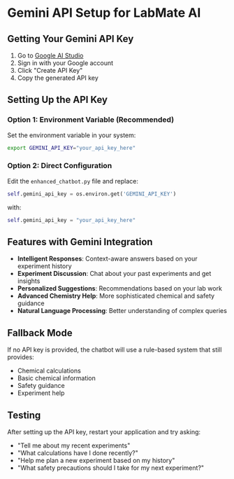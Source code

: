 # Gemini API Setup for LabMate AI

## Getting Your Gemini API Key

1. Go to [Google AI Studio](https://makersuite.google.com/app/apikey)
2. Sign in with your Google account
3. Click "Create API Key"
4. Copy the generated API key

## Setting Up the API Key

### Option 1: Environment Variable (Recommended)
Set the environment variable in your system:
```bash
export GEMINI_API_KEY="your_api_key_here"
```

### Option 2: Direct Configuration
Edit the `enhanced_chatbot.py` file and replace:
```python
self.gemini_api_key = os.environ.get('GEMINI_API_KEY')
```
with:
```python
self.gemini_api_key = "your_api_key_here"
```

## Features with Gemini Integration

- **Intelligent Responses**: Context-aware answers based on your experiment history
- **Experiment Discussion**: Chat about your past experiments and get insights
- **Personalized Suggestions**: Recommendations based on your lab work
- **Advanced Chemistry Help**: More sophisticated chemical and safety guidance
- **Natural Language Processing**: Better understanding of complex queries

## Fallback Mode

If no API key is provided, the chatbot will use a rule-based system that still provides:
- Chemical calculations
- Basic chemical information
- Safety guidance
- Experiment help

## Testing

After setting up the API key, restart your application and try asking:
- "Tell me about my recent experiments"
- "What calculations have I done recently?"
- "Help me plan a new experiment based on my history"
- "What safety precautions should I take for my next experiment?"
